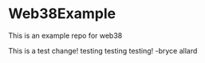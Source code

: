 # Web38Example
This is an example repo for web38


This is a test change! testing testing testing! 
-bryce allard